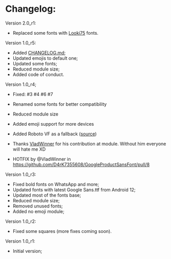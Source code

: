 # Changelog:

Version 2.0_r1:
- Replaced some fonts with [Looki75](https://github.com/Looki75) fonts.

Version 1.0_r5:
- Added [CHANGELOG.md](https://github.com/D4rK7355608/GoogleProductSansFont/blob/main/CHANGELOG.md);
- Updated emojis to default one;
- Updated some fonts;
- Reduced module size;
- Added code of conduct.

Version 1.0_r4;
- Fixed:
 #3 
 #4 
 #6 
 #7 
- Renamed some fonts for better compatibility
- Reduced module size
- Added emoji support for more devices
- Added Roboto VF as a fallback ([source](https://github.com/kdrag0n/inter-font-pack#compatibility))

- Thanks [VladWinner](https://github.com/VladWinner) for his contribution at module. Without him everyone will hate me XD

* HOTFIX by @VladWinner in https://github.com/D4rK7355608/GoogleProductSansFont/pull/8

Version 1.0_r3:
- Fixed bold fonts on WhatsApp and more;
- Updated fonts with latest Google Sans.ttf from Android 12;
- Updated most of the fonts base;
- Reduced module size;
- Removed unused fonts;
- Added no emoji module;

Version 1.0_r2:
- Fixed some squares (more fixes coming soon).

Version 1.0_r1:
- Initial version;
